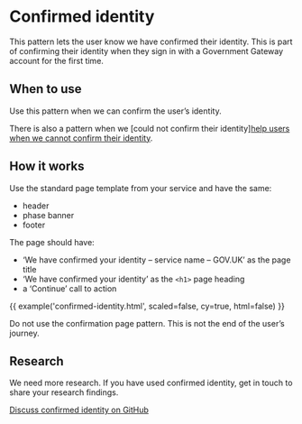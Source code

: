 # Confirmed identity

This pattern lets the user know we have confirmed their identity. This is part of confirming their identity when they sign in with a Government Gateway account for the first time.

## When to use

Use this pattern when we can confirm the user’s identity.

There is also a pattern when we [could not confirm their identity][help users when we cannot confirm their identity](/patterns/could-not-confirm-identity/index.html).

## How it works

Use the standard page template from your service and have the same:

- header
- phase banner
- footer

The page should have:

- ‘We have confirmed your identity – service name – GOV.UK’ as the page title
- ‘We have confirmed your identity’ as the `<h1>` page heading
- a ‘Continue’ call to action

{{ example('confirmed-identity.html', scaled=false, cy=true, html=false) }}

Do not use the confirmation page pattern. This is not the end of the user’s journey.

## Research

We need more research. If you have used confirmed identity, get in touch to share your research findings.

[Discuss confirmed identity on GitHub](https://github.com/hmrc/design-patterns/issues/148)
